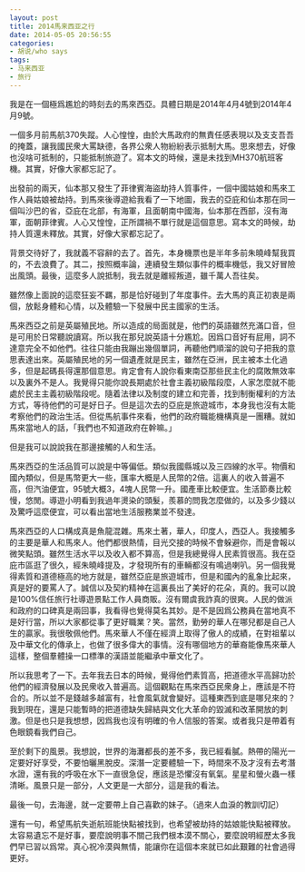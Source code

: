 ```yaml
---
layout: post
title: 2014馬来西亚之行 
date: 2014-05-05 20:56:55
categories:
- 胡说/who says
tags:
- 马来西亚
- 旅行
---
```


我是在一個極爲尷尬的時刻去的馬來西亞。具體日期是2014年4月4號到2014年4月9號。

一個多月前馬航370失蹤。人心惶惶，由於大馬政府的無責任感表現以及支支吾吾的掩蓋，讓我國民衆大罵缺德，各界公衆人物紛紛表示抵制大馬。思來想去，好像也沒啥可抵制的，只能抵制旅遊了。寫本文的時候，還是未找到MH370航班客機。其實，好像大家都忘記了。

出發前的兩天，仙本那又發生了菲律賓海盜劫持人質事件，一個中國姑娘和馬來工作人員姑娘被劫持。到馬來後導遊給我看了一下地圖，我去的亞庇和仙本那在同一個叫沙巴的省，亞庇在北部，有海軍，且面朝南中國海，仙本那在西部，沒有海軍，面朝菲律賓。人心又惶惶，正所謂禍不單行就是這個意思。寫本文的時候，劫持人質還未釋放。其實，好像大家都忘記了。

背景交待好了，我就義不容辭的去了。首先，本身機票也是半年多前朱曉峰幫我買的，不去浪費了。其二，按照概率論，連續發生類似事件的概率機低，我又好冒險出風頭。最後，這麼多人說抵制，我去就是離經叛道，雖千萬人吾往矣。

雖然像上面說的這麼狂妄不羈，那是恰好碰到了年度事件。去大馬的真正初衷是兩個，放鬆身體和心情，以及體驗一下發展中民主國家的生活。

馬來西亞之前是英屬殖民地。所以造成的局面就是，他們的英語雖然充滿口音，但是可用於日常聽說讀寫。所以我在那兒說英語十分尷尬。因爲口音好有屁用，詞不達意完全不如他們。往往只能由我蹦出幾個單詞，再聽他們順溜的說句子把我的意思表達出來。英屬殖民地的另一個遺產就是民主，雖然在亞洲，民主被本土化過多，但是起碼長得還那個意思。肯定會有人說你看東南亞那些民主化的腐敗無效率以及裏外不是人。我覺得只能你說長期處於社會主義初級階段麼，人家怎麼就不能處於民主主義初級階段呢。隨着法律以及制度的建立和完善，找到制衡權利的方法方式，等待他們的可是好日子。但是這次去的亞庇是旅遊城市，本身我也沒有太能考察他們的政治生活。但從馬航事件來看，他們的政府職能機構真是一團糟。就如馬來當地人的話，「我們也不知道政府在幹嘛。」

但是我可以說說我在那邊接觸的人和生活。

馬來西亞的生活品質可以說是中等偏低。類似我國縣城以及三四線的水平。物價和國內類似，但是馬幣更大一些，匯率大概是人民幣的2倍。這裏人的收入普遍不高，但汽油便宜，95號大概3，4塊人民幣一升。國產車比較便宜。生活節奏比較慢，悠閒。導遊小明看到我過年燙染的頭髮，羨慕的問我怎麼做的，以及多少錢以及驚呼這麼便宜，可以看出當地生活服務業並不發達。

馬來西亞的人口構成真是魚龍混雜。馬來土著，華人，印度人，西亞人。我接觸多的主要是華人和馬來人。他們都很熱情，目光交接的時候不會躲避你，而是會報以微笑點頭。雖然生活水平以及收入都不算高，但是我總覺得人民素質很高。我在亞庇市區逛了很久，經朱曉峰提及，才發現所有的車輛都沒有鳴過喇叭。另一個我覺得素質和道德極高的地方就是，雖然亞庇是旅遊城市，但是和國內的亂象比起來，真是好的要罵人了。誠信以及契約精神在這裏長出了美好的花朵，真的。我可以說是100%信任旅行社導遊景點工作人員商販。沒有爾虞我詐真的很爽。人民的做派和政府的口碑真是兩回事，我看得也覺得莫名其妙。是不是因爲公務員在當地真不是好行當，所以大家都從事了更好職業？笑。當然，勤勞的華人在哪兒都是自己人生的贏家。我很敬佩他們。馬來華人不僅在經濟上取得了傲人的成績，在對祖輩以及中華文化的傳承上，也做了很多偉大的事情。沒有哪個地方的華裔能像馬來華人這樣，整個羣體操一口標準的漢語並能繼承中華文化了。

所以我思考了一下。去年我去日本的時候，覺得他們素質高，把道德水平高歸功於他們的經濟發展以及民衆收入普遍高。這個觀點在馬來西亞民衆身上，應該是不符合的。所以並不是錢越多越富有，社會風氣就會變好。這種東西到底是哪兒來的？我到現在，還是只能暫時的把道德缺失歸結與文化大革命的毀滅和改革開放的刺激。但是也只是我想想，因爲我也沒有明確的令人信服的答案。或者我只是帶着有色眼鏡看我們自己。

至於剩下的風景。我想說，世界的海灘都長的差不多，我已經看膩。熱帶的陽光一定要好好享受，不要怕曬黑脫皮。深潛一定要體驗一下，時間來不及才沒有去考潛水證，還有我的呼吸在水下一直很急促，應該是恐懼沒有氧氣。星星和螢火蟲一樣清晰。風景只是一部分，人文更是一大部分，這是我的看法。

最後一句，去海邊，就一定要帶上自己喜歡的妹子。（過來人血淚的教訓切記）

還有一句，希望馬航失逝航班能快點被找到，也希望被劫持的姑娘能快點被釋放。太容易遺忘不是好事，要麼說明事不關己我們根本漠不關心，要麼說明經歷太多我們早已習以爲常。真心祝冷漠與無情，能讓你在這個本來就已如此艱難的社會過得更好。
